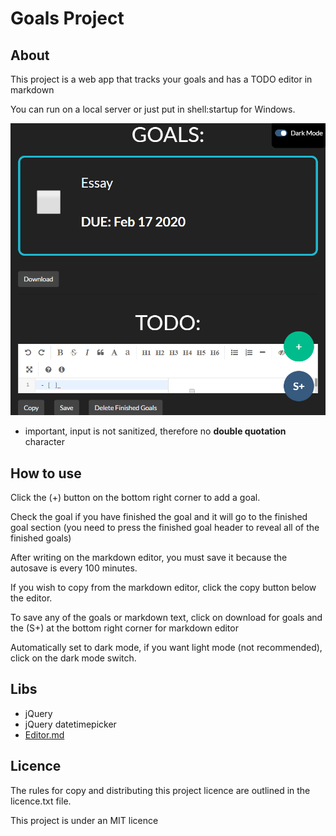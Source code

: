 
# Goals Project

## About

This project is a web app that tracks your goals and has a TODO editor in markdown

You can run on a local server or just put in shell:startup for Windows.

![screenshot](images/screenshot.png)

* important, input is not sanitized, therefore no **double quotation** character

## How to use

Click the (+) button on the bottom right corner to add a goal.

Check the goal if you have finished the goal and it will go to the finished goal section (you need to press the finished goal header to reveal all of the finished goals)

After writing on the markdown editor, you must save it because the autosave is every 100 minutes. 

If you wish to copy from the markdown editor, click the copy button below the editor. 

To save any of the goals or markdown text, click on download for goals and the (S+) at the bottom right corner for markdown editor

Automatically set to dark mode, if you want light mode (not recommended), click on the dark mode switch.

## Libs

* jQuery
* jQuery datetimepicker
* [Editor.md](https://github.com/pandao/editor.md)

## Licence

The rules for copy and distributing this project licence are
outlined in the licence.txt file.

This project is under an MIT licence



